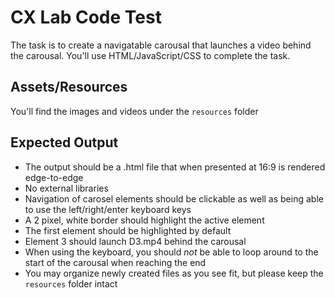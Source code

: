 # CX Lab Code Test
The task is to create a navigatable carousal that launches a video behind the carousal. You'll use HTML/JavaScript/CSS to complete the task.

## Assets/Resources
You'll find the images and videos under the ```resources``` folder

## Expected Output
* The output should be a .html file that when presented at 16:9 is rendered edge-to-edge
* No external libraries
* Navigation of carosel elements should be clickable as well as being able to use the left/right/enter keyboard keys
* A 2 pixel, white border should highlight the active element
* The first element should be highlighted by default
* Element 3 should launch D3.mp4 behind the carousal
* When using the keyboard, you should *not* be able to loop around to the start of the carousal when reaching the end
* You may organize newly created files as you see fit, but please keep the ```resources``` folder intact